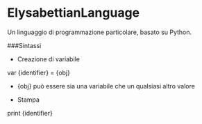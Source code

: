 # ElysabettianLanguage
Un linguaggio di programmazione particolare, basato su Python.

###Sintassi

- Creazione di variabile

var {identifier} = {obj}

* {obj} può essere sia una variabile che un qualsiasi altro valore

- Stampa

print {identifier}
